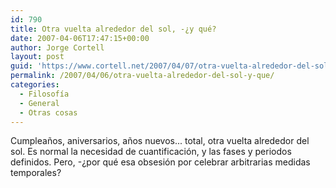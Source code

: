 ```yaml
---
id: 790
title: Otra vuelta alrededor del sol, -¿y qué?
date: 2007-04-06T17:47:15+00:00
author: Jorge Cortell
layout: post
guid: 'https://www.cortell.net/2007/04/07/otra-vuelta-alrededor-del-sol-%c2%bfy-que/'
permalink: /2007/04/06/otra-vuelta-alrededor-del-sol-y-que/
categories:
  - Filosofí­a
  - General
  - Otras cosas
---
```

Cumpleaños, aniversarios, años nuevos... total, otra vuelta alrededor del sol. Es normal la necesidad de cuantificación, y las fases y periodos definidos. Pero, -¿por qué esa obsesión por celebrar arbitrarias medidas temporales?